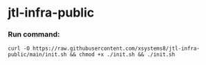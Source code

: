 # jtl-infra-public

### Run command:
`curl -O https://raw.githubusercontent.com/xsystems8/jtl-infra-public/main/init.sh && chmod +x ./init.sh && ./init.sh`
